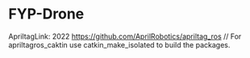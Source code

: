 # FYP-Drone

ApriltagLink: 2022
https://github.com/AprilRobotics/apriltag_ros //
For apriltagros_caktin use catkin_make_isolated to build the packages.
